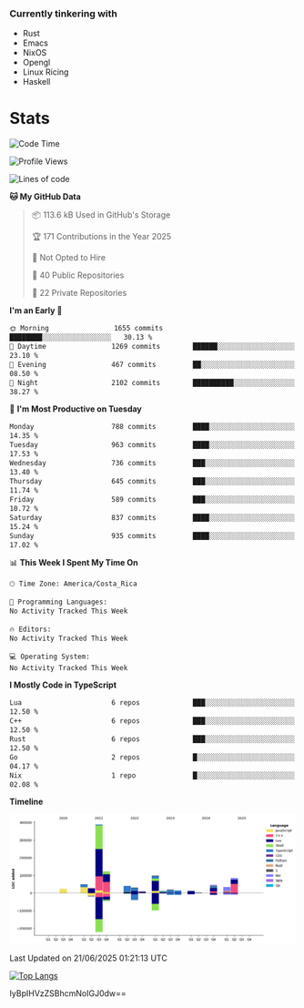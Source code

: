 ### Currently tinkering with
 - Rust
 - Emacs
 - NixOS
 - Opengl
 - Linux Ricing
 - Haskell

# Stats
<!--START_SECTION:waka-->
![Code Time](http://img.shields.io/badge/Code%20Time-1%2C539%20hrs%2037%20mins-blue)

![Profile Views](http://img.shields.io/badge/Profile%20Views-0-blue)

![Lines of code](https://img.shields.io/badge/From%20Hello%20World%20I%27ve%20Written-1.0%20million%20lines%20of%20code-blue)

**🐱 My GitHub Data** 

> 📦 113.6 kB Used in GitHub's Storage 
 > 
> 🏆 171 Contributions in the Year 2025
 > 
> 🚫 Not Opted to Hire
 > 
> 📜 40 Public Repositories 
 > 
> 🔑 22 Private Repositories 
 > 
**I'm an Early 🐤** 

```text
🌞 Morning                1655 commits        ████████░░░░░░░░░░░░░░░░░   30.13 % 
🌆 Daytime                1269 commits        ██████░░░░░░░░░░░░░░░░░░░   23.10 % 
🌃 Evening                467 commits         ██░░░░░░░░░░░░░░░░░░░░░░░   08.50 % 
🌙 Night                  2102 commits        ██████████░░░░░░░░░░░░░░░   38.27 % 
```
📅 **I'm Most Productive on Tuesday** 

```text
Monday                   788 commits         ████░░░░░░░░░░░░░░░░░░░░░   14.35 % 
Tuesday                  963 commits         ████░░░░░░░░░░░░░░░░░░░░░   17.53 % 
Wednesday                736 commits         ███░░░░░░░░░░░░░░░░░░░░░░   13.40 % 
Thursday                 645 commits         ███░░░░░░░░░░░░░░░░░░░░░░   11.74 % 
Friday                   589 commits         ███░░░░░░░░░░░░░░░░░░░░░░   10.72 % 
Saturday                 837 commits         ████░░░░░░░░░░░░░░░░░░░░░   15.24 % 
Sunday                   935 commits         ████░░░░░░░░░░░░░░░░░░░░░   17.02 % 
```


📊 **This Week I Spent My Time On** 

```text
🕑︎ Time Zone: America/Costa_Rica

💬 Programming Languages: 
No Activity Tracked This Week

🔥 Editors: 
No Activity Tracked This Week

💻 Operating System: 
No Activity Tracked This Week
```

**I Mostly Code in TypeScript** 

```text
Lua                      6 repos             ███░░░░░░░░░░░░░░░░░░░░░░   12.50 % 
C++                      6 repos             ███░░░░░░░░░░░░░░░░░░░░░░   12.50 % 
Rust                     6 repos             ███░░░░░░░░░░░░░░░░░░░░░░   12.50 % 
Go                       2 repos             █░░░░░░░░░░░░░░░░░░░░░░░░   04.17 % 
Nix                      1 repo              █░░░░░░░░░░░░░░░░░░░░░░░░   02.08 % 
```



**Timeline**

![Lines of Code chart](https://raw.githubusercontent.com/PandeCode/PandeCode/main/assets/bar_graph.png)


 Last Updated on 21/06/2025 01:21:13 UTC
<!--END_SECTION:waka-->
<!-- 
[![PandeCode's GitHub stats](https://github-readme-stats.vercel.app/api?username=PandeCode&theme=dracula&hide_border=true&show_icons=true)](https://github.com/anuraghazra/github-readme-stats)
-->
[![Top Langs](https://github-readme-stats.vercel.app/api/top-langs/?username=PandeCode&layout=compact&theme=dracula&hide_border=true)](https://github.com/anuraghazra/github-readme-stats)

IyBpIHVzZSBhcmNoIGJ0dw==
